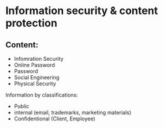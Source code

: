 # Information security & content protection

## Content:
- Infomration Security
- Online Password
- Password
- Social Engineering
- Physical Security

Information by classifications: 
- Public 
- internal (email, trademarks, marketing materials) 
- Confidentional (Client, Employee)


